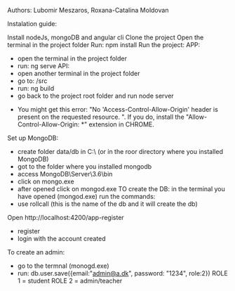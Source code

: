 Authors: Lubomir Meszaros, Roxana-Catalina Moldovan

Instalation guide: 

Install nodeJs, mongoDB and angular cli
Clone the project
Open the terminal in the project folder
Run: npm install
Run the project:
APP:
- open the terminal in the project folder
- run: ng serve
API: 
- open another terminal in the project folder
- go to: /src
- run: ng build
- go back to the project root folder and run node server

* You might get this error: "No 'Access-Control-Allow-Origin' header is present on the requested resource. ". If you do, install the "Allow-Control-Allow-Origin: *" extension in CHROME.

Set up MongoDB:
- create folder data/db in C:\ (or in the roor directory where you installed MongoDB)
- got to the folder where you installed mongodb
- access MongoDB\Server\3.6\bin
- click on mongo.exe
- after opened click on mongod.exe
TO create the DB:
in the terminal you have opened (mongod.exe) run the commands:
- use rollcall (this is the name of the db and it will create the db)

Open  http://localhost:4200/app-register
- register
- login with the account created

To create an admin:
- go to the termnal (monogd.exe)
- run: db.user.save({email:"admin@a.dk", password: "1234", role:2})
ROLE 1 = student
ROLE 2 = admin/teacher
